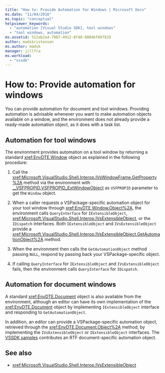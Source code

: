```yaml
---
title: "How to: Provide Automation for Windows | Microsoft Docs"
ms.date: "11/04/2016"
ms.topic: "conceptual"
helpviewer_keywords:
  - "automation [Visual Studio SDK], tool windows"
  - "tool windows, automation"
ms.assetid: 512ab2a4-7987-4912-8f40-8804bf66f829
author: madskristensen
ms.author: madsk
manager: jillfra
ms.workload:
  - "vssdk"
---
```

# How to: Provide automation for windows

You can provide automation for document and tool windows. Providing automation is advisable whenever you want to make automation objects available on a window, and the environment does not already provide a ready-made automation object, as it does with a task list.

## Automation for tool windows

The environment provides automation on a tool window by returning a standard <xref:EnvDTE.Window> object as explained in the following procedure:

1. Call the <xref:Microsoft.VisualStudio.Shell.Interop.IVsWindowFrame.GetProperty%2A> method via the environment with [__VSFPROPID.VSFPROPID_ExtWindowObject](<xref:Microsoft.VisualStudio.Shell.Interop.__VSFPROPID.VSFPROPID_ExtWindowObject>) as `VSFPROPID` parameter to get the `Window` object.

2. When a caller requests a VSPackage-specific automation object for your tool window through <xref:EnvDTE.Window.Object%2A>, the environment calls `QueryInterface` for `IExtensibleObject`, <xref:Microsoft.VisualStudio.Shell.Interop.IVsExtensibleObject>, or the `IDispatch` interfaces. Both `IExtensibleObject` and `IVsExtensibleObject` provide a <xref:Microsoft.VisualStudio.Shell.Interop.IVsExtensibleObject.GetAutomationObject%2A> method.

3. When the environment then calls the `GetAutomationObject` method passing `NULL`, respond by passing back your VSPackage-specific object.

4. If calling `QueryInterface` for `IExtensibleObject` and `IVsExtensibleObject` fails, then the environment calls `QueryInterface` for `IDispatch`.

## Automation for document windows

A standard <xref:EnvDTE.Document> object is also available from the environment, although an editor can have its own implementation of the <xref:EnvDTE.Document> object by implementing `IExtensibleObject` interface and responding to `GetAutomationObject`.

In addition, an editor can provide a VSPackage-specific automation object, retrieved through the <xref:EnvDTE.Document.Object%2A> method, by implementing the `IVsExtensibleObject` or `IExtensibleObject` interfaces. The [VSSDK samples](https://github.com/Microsoft/VSSDK-Extensibility-Samples) contributes an RTF document-specific automation object.

## See also

- <xref:Microsoft.VisualStudio.Shell.Interop.IVsExtensibleObject>

